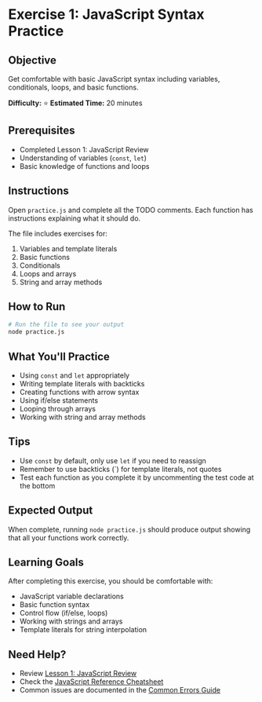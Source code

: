 # Exercise 1: JavaScript Syntax Practice

## Objective

Get comfortable with basic JavaScript syntax including variables, conditionals, loops, and basic functions.

**Difficulty:** ⭐
**Estimated Time:** 20 minutes

## Prerequisites

- Completed Lesson 1: JavaScript Review
- Understanding of variables (`const`, `let`)
- Basic knowledge of functions and loops

## Instructions

Open `practice.js` and complete all the TODO comments. Each function has instructions explaining what it should do.

The file includes exercises for:
1. Variables and template literals
2. Basic functions
3. Conditionals
4. Loops and arrays
5. String and array methods

## How to Run

```bash
# Run the file to see your output
node practice.js
```

## What You'll Practice

- Using `const` and `let` appropriately
- Writing template literals with backticks
- Creating functions with arrow syntax
- Using if/else statements
- Looping through arrays
- Working with string and array methods

## Tips

- Use `const` by default, only use `let` if you need to reassign
- Remember to use backticks (`) for template literals, not quotes
- Test each function as you complete it by uncommenting the test code at the bottom

## Expected Output

When complete, running `node practice.js` should produce output showing that all your functions work correctly.

## Learning Goals

After completing this exercise, you should be comfortable with:
- JavaScript variable declarations
- Basic function syntax
- Control flow (if/else, loops)
- Working with strings and arrays
- Template literals for string interpolation

## Need Help?

- Review [Lesson 1: JavaScript Review](../../lessons/01-javascript-review.md)
- Check the [JavaScript Reference Cheatsheet](../../../resources/cheatsheets/javascript-reference.md)
- Common issues are documented in the [Common Errors Guide](../../../resources/common-errors.md#module-02)
